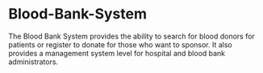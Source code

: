 # Blood-Bank-System
The Blood Bank System provides the ability to search for blood donors for patients or register to donate for those                                         who want to sponsor. It also provides a management system level for hospital and blood bank administrators.
